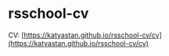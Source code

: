 # rsschool-cv
CV: [https://katyastan.github.io/rsschool-cv/cv](https://katyastan.github.io/rsschool-cv/cv)
